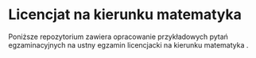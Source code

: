 # Licencjat na kierunku matematyka
Poniższe repozytorium zawiera opracowanie przykładowych pytań egzaminacyjnych na ustny egzamin licencjacki na kierunku matematyka
.
